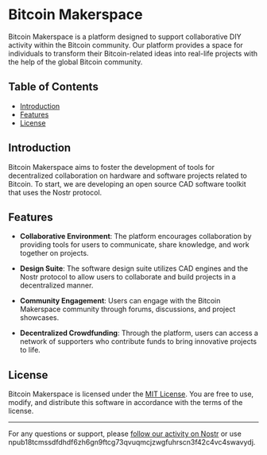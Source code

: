 # Bitcoin Makerspace

Bitcoin Makerspace is a platform designed to support collaborative DIY activity within the Bitcoin community. Our platform provides a space for individuals to transform their Bitcoin-related ideas into real-life projects with the help of the global Bitcoin community.

## Table of Contents

- [Introduction](#introduction)
- [Features](#features)
- [License](#license)

## Introduction

Bitcoin Makerspace aims to foster the development of tools for decentralized collaboration on hardware and software projects related to Bitcoin. To start, we are developing an open source CAD software toolkit that uses the Nostr protocol.


## Features

- **Collaborative Environment**: The platform encourages collaboration by providing tools for users to communicate, share knowledge, and work together on projects.

- **Design Suite**: The software design suite utilizes CAD engines and the Nostr protocol to allow users to collaborate and build projects in a decentralized manner.

- **Community Engagement**: Users can engage with the Bitcoin Makerspace community through forums, discussions, and project showcases.

- **Decentralized Crowdfunding**: Through the platform, users can access a network of supporters who contribute funds to bring innovative projects to life. 

## License

Bitcoin Makerspace is licensed under the [MIT License](LICENSE). You are free to use, modify, and distribute this software in accordance with the terms of the license.

---

For any questions or support, please [follow our activity on Nostr](https://primal.net/bitcoinmakerspace) or use npub18tcmssdfdhdf6zh6gn9ftcg73qvuqmcjzwgfuhrscn3f42c4vc4swavydj.